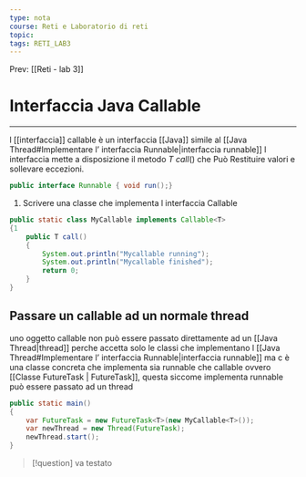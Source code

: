 ```yaml
---
type: nota
course: Reti e Laboratorio di reti
topic: 
tags: RETI_LAB3 
---
```


Prev: [[Reti - lab 3]]

# Interfaccia Java Callable
---

l [[interfaccia]] callable è un interfaccia [[Java]]  simile al [[Java Thread#Implementare l’ interfaccia Runnable|interfaccia runnable]] l interfaccia mette a disposizione il metodo _T call_() che Può Restituire valori e sollevare eccezioni. 
```java
public interface Runnable { void run();}
```

1. Scrivere una classe che implementa l interfaccia Callable
```java
public static class MyCallable implements Callable<T>
{1
	public T call() 
	{
		System.out.println("Mycallable running");
		System.out.println("Mycallable finished");
		return 0;
	}
}	
```





## Passare un callable ad un normale thread
uno oggetto callable non può essere passato direttamente ad un [[Java Thread|thread]] perche accetta solo le classi che implementano l [[Java Thread#Implementare l’ interfaccia Runnable|interfaccia runnable]] ma c è una classe concreta che implementa sia runnable che callable ovvero [[Classe FutureTask | FutureTask]], questa siccome implementa runnable può essere passato ad un thread

```java
public static main()
{
	var FutureTask = new FutureTask<T>(new MyCallable<T>());  
	var newThread = new Thread(FutureTask);
	newThread.start();
}
```

> [!question]
> va testato
